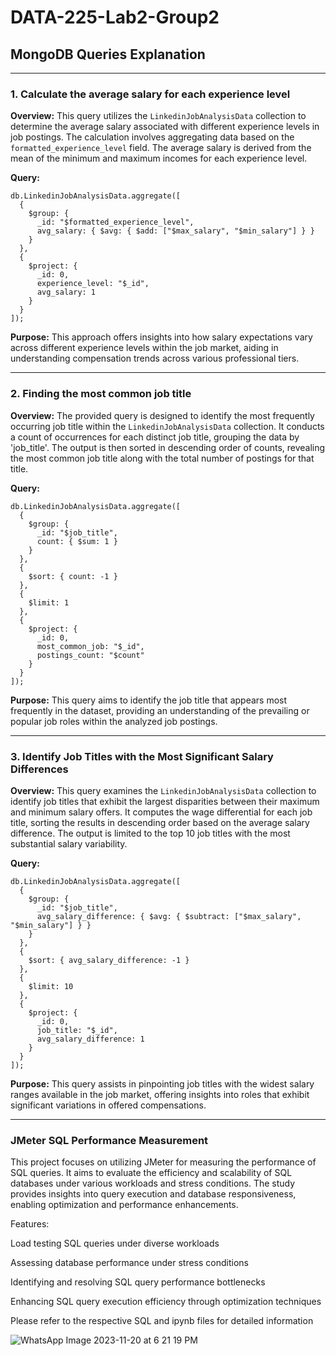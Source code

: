 # DATA-225-Lab2-Group2
## MongoDB Queries Explanation

---

### 1. Calculate the average salary for each experience level

**Overview:**
This query utilizes the `LinkedinJobAnalysisData` collection to determine the average salary associated with different experience levels in job postings. The calculation involves aggregating data based on the `formatted_experience_level` field. The average salary is derived from the mean of the minimum and maximum incomes for each experience level.

**Query:**
```
db.LinkedinJobAnalysisData.aggregate([
  {
    $group: {
      _id: "$formatted_experience_level",
      avg_salary: { $avg: { $add: ["$max_salary", "$min_salary"] } }
    }
  },
  {
    $project: {
      _id: 0,
      experience_level: "$_id",
      avg_salary: 1
    }
  }
]);
```

**Purpose:**
This approach offers insights into how salary expectations vary across different experience levels within the job market, aiding in understanding compensation trends across various professional tiers.

---

### 2. Finding the most common job title

**Overview:**
The provided query is designed to identify the most frequently occurring job title within the `LinkedinJobAnalysisData` collection. It conducts a count of occurrences for each distinct job title, grouping the data by 'job_title'. The output is then sorted in descending order of counts, revealing the most common job title along with the total number of postings for that title.

**Query:**
```
db.LinkedinJobAnalysisData.aggregate([
  {
    $group: {
      _id: "$job_title",
      count: { $sum: 1 }
    }
  },
  {
    $sort: { count: -1 }
  },
  {
    $limit: 1
  },
  {
    $project: {
      _id: 0,
      most_common_job: "$_id",
      postings_count: "$count"
    }
  }
]);
```

**Purpose:**
This query aims to identify the job title that appears most frequently in the dataset, providing an understanding of the prevailing or popular job roles within the analyzed job postings.

---

### 3. Identify Job Titles with the Most Significant Salary Differences

**Overview:**
This query examines the `LinkedinJobAnalysisData` collection to identify job titles that exhibit the largest disparities between their maximum and minimum salary offers. It computes the wage differential for each job title, sorting the results in descending order based on the average salary difference. The output is limited to the top 10 job titles with the most substantial salary variability.

**Query:**
```
db.LinkedinJobAnalysisData.aggregate([
  {
    $group: {
      _id: "$job_title",
      avg_salary_difference: { $avg: { $subtract: ["$max_salary", "$min_salary"] } }
    }
  },
  {
    $sort: { avg_salary_difference: -1 }
  },
  {
    $limit: 10
  },
  {
    $project: {
      _id: 0,
      job_title: "$_id",
      avg_salary_difference: 1
    }
  }
]);
```

**Purpose:**
This query assists in pinpointing job titles with the widest salary ranges available in the job market, offering insights into roles that exhibit significant variations in offered compensations.

---


### JMeter SQL Performance Measurement
This project focuses on utilizing JMeter for measuring the performance of SQL queries. It aims to evaluate the efficiency and scalability of SQL databases under various workloads and stress conditions. The study provides insights into query execution and database responsiveness, enabling optimization and performance enhancements.

Features:

Load testing SQL queries under diverse workloads

Assessing database performance under stress conditions

Identifying and resolving SQL query performance bottlenecks

Enhancing SQL query execution efficiency through optimization techniques

Please refer to the respective SQL and ipynb files for detailed information

![WhatsApp Image 2023-11-20 at 6 21 19 PM](https://github.com/ananyamudunuri/DATA-225-Lab2-Group2/assets/144860707/8b305d19-059f-4839-bdde-da62dad293df)
